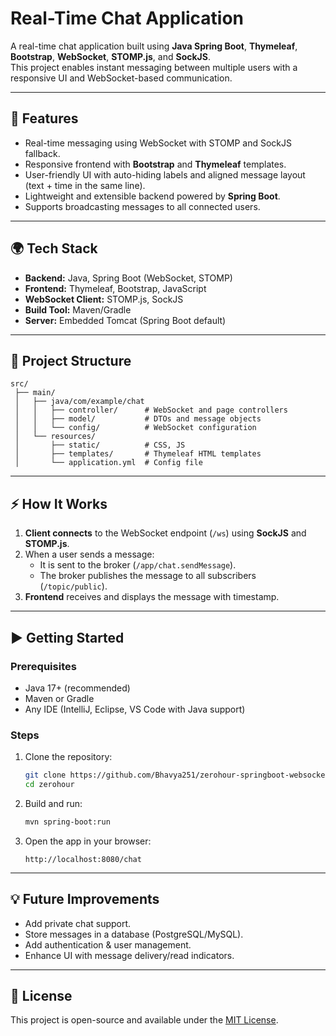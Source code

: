 # Real-Time Chat Application

A real-time chat application built using **Java Spring Boot**, **Thymeleaf**, **Bootstrap**, **WebSocket**, **STOMP.js**, and **SockJS**.\
This project enables instant messaging between multiple users with a responsive UI and WebSocket-based communication.

---

## 🚀 Features

- Real-time messaging using WebSocket with STOMP and SockJS fallback.
- Responsive frontend with **Bootstrap** and **Thymeleaf** templates.
- User-friendly UI with auto-hiding labels and aligned message layout (text + time in the same line).
- Lightweight and extensible backend powered by **Spring Boot**.
- Supports broadcasting messages to all connected users.

---

## 🌍 Tech Stack

- **Backend:** Java, Spring Boot (WebSocket, STOMP)
- **Frontend:** Thymeleaf, Bootstrap, JavaScript
- **WebSocket Client:** STOMP.js, SockJS
- **Build Tool:** Maven/Gradle
- **Server:** Embedded Tomcat (Spring Boot default)

---

## 📂 Project Structure

```
src/
 ├── main/
 │   ├── java/com/example/chat
 │   │   ├── controller/      # WebSocket and page controllers
 │   │   ├── model/           # DTOs and message objects
 │   │   └── config/          # WebSocket configuration
 │   └── resources/
 │       ├── static/          # CSS, JS
 │       ├── templates/       # Thymeleaf HTML templates
 │       └── application.yml  # Config file
```

---

## ⚡ How It Works

1. **Client connects** to the WebSocket endpoint (`/ws`) using **SockJS** and **STOMP.js**.
2. When a user sends a message:
   - It is sent to the broker (`/app/chat.sendMessage`).
   - The broker publishes the message to all subscribers (`/topic/public`).
3. **Frontend** receives and displays the message with timestamp.

---

## ▶️ Getting Started

### Prerequisites

- Java 17+ (recommended)
- Maven or Gradle
- Any IDE (IntelliJ, Eclipse, VS Code with Java support)

### Steps

1. Clone the repository:

   ```bash
   git clone https://github.com/Bhavya251/zerohour-springboot-websocket-thymeleaf.git
   cd zerohour
   ```

2. Build and run:

   ```bash
   mvn spring-boot:run
   ```

3. Open the app in your browser:

   ```
   http://localhost:8080/chat
   ```

---

## 💡 Future Improvements

- Add private chat support.
- Store messages in a database (PostgreSQL/MySQL).
- Add authentication & user management.
- Enhance UI with message delivery/read indicators.

---

## 📜 License

This project is open-source and available under the [MIT License](LICENSE).

